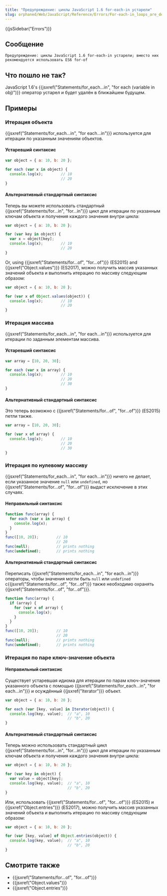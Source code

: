 ```yaml
---
title: "Предупреждение: циклы JavaScript 1.6 for-each-in устарели"
slug: orphaned/Web/JavaScript/Reference/Errors/For-each-in_loops_are_deprecated
---
```


{{jsSidebar("Errors")}}

## Сообщение

```
Предупреждение: циклы JavaScript 1.6 for-each-in устарели; вместо них рекомендуется использовать ES6 for-of
```

## Что пошло не так?

JavaScript 1.6's {{jsxref("Statements/for_each...in", "for each (variable in obj)")}} оператор устарел и будет удалён в ближайшем будущем.

## Примеры

### Итерация объекта

{{jsxref("Statements/for_each...in", "for each...in")}} используется для итерации по указанным значениям объектов.

#### Устаревший синтаксис

```js example-bad
var object = { a: 10, b: 20 };

for each (var x in object) {
  console.log(x);        // 10
                         // 20
}
```

#### Альтернативный стандартный синтаксис

Теперь вы можете использовать стандартный {{jsxref("Statements/for...in", "for...in")}} цикл для итерации по указанным ключам объекта и получения каждого значения внутри цикла:

```js example-good
var object = { a: 10, b: 20 };

for (var key in object) {
  var x = object[key];
  console.log(x);        // 10
                         // 20
}
```

Or, using {{jsxref("Statements/for...of", "for...of")}} (ES2015) and {{jsxref("Object.values")}} (ES2017), можно получить массив указанных значений объекта и выполнить итерацию по массиву следующим образом:

```js example-good
var object = { a: 10, b: 20 };

for (var x of Object.values(object)) {
  console.log(x);        // 10
                         // 20
}
```

### Итерация массива

{{jsxref("Statements/for_each...in", "for each...in")}} используется для итерации по заданным элементам массива.

#### Устаревший синтаксис

```js example-bad
var array = [10, 20, 30];

for each (var x in array) {
  console.log(x);        // 10
                         // 20
                         // 30
}
```

#### Альтернативный стандартный синтаксис

Это теперь возможно с {{jsxref("Statements/for...of", "for...of")}} (ES2015) петли также.

```js example-good
var array = [10, 20, 30];

for (var x of array) {
  console.log(x);        // 10
                         // 20
                         // 30
}
```

### Итерация по нулевому массиву

{{jsxref("Statements/for_each...in", "for each...in")}} ничего не делает, если указанное значение `null` или `undefined`, но {{jsxref("Statements/for...of", "for...of")}} выдаст исключение в этих случаях.

#### Неправильный синтаксис

```js example-bad
function func(array) {
  for each (var x in array) {
    console.log(x);
  }
}
func([10, 20]);        // 10
                       // 20
func(null);            // prints nothing
func(undefined);       // prints nothing
```

#### Альтернативный стандартный синтаксис

Переписать {{jsxref("Statements/for_each...in", "for each...in")}} операторы, чтобы значения могли быть `null` или `undefined` с{{jsxref("Statements/for...of", "for...of")}} также необходимо охранять {{jsxref("Statements/for...of", "for...of")}}.

```js example-good
function func(array) {
  if (array) {
    for (var x of array) {
      console.log(x);
    }
  }
}
func([10, 20]);        // 10
                       // 20
func(null);            // prints nothing
func(undefined);       // prints nothing
```

### Итерация по паре ключ-значение объекта

#### Неправильный синтаксис

Существует устаревшая идиома для итерации по парам ключ-значение указанного объекта с помощью {{jsxref("Statements/for_each...in", "for each...in")}} и осуждённый {{jsxref("Iterator")}} объект.

```js example-bad
var object = { a: 10, b: 20 };

for each (var [key, value] in Iterator(object)) {
  console.log(key, value);  // "a", 10
                            // "b", 20
}
```

#### Альтернативный стандартный синтаксис

Теперь можно использовать стандартный цикл {{jsxref("Statements/for...in", "for...in")}} цикл для итерации по указанным ключам объекта и получения каждого значения внутри цикла:

```js example-good
var object = { a: 10, b: 20 };

for (var key in object) {
  var value = object[key];
  console.log(key, value);  // "a", 10
                            // "b", 20
}
```

Или, использовать {{jsxref("Statements/for...of", "for...of")}} (ES2015) и {{jsxref("Object.entries")}} (ES2017), можно получить массив указанных значений объекта и выполнить итерацию по массиву следующим образом:

```js example-good
var object = { a: 10, b: 20 };

for (var [key, value] of Object.entries(object)) {
  console.log(key, value);  // "a", 10
                            // "b", 20
}
```

## Смотрите также

- {{jsxref("Statements/for...of", "for...of")}}
- {{jsxref("Object.values")}}
- {{jsxref("Object.entries")}}
